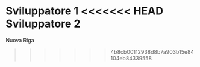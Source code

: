 Sviluppatore 1
<<<<<<< HEAD
Sviluppatore 2
=======
Nuova Riga
>>>>>>> 4b8cb00112938d8b7a903b15e84104eb84339558
